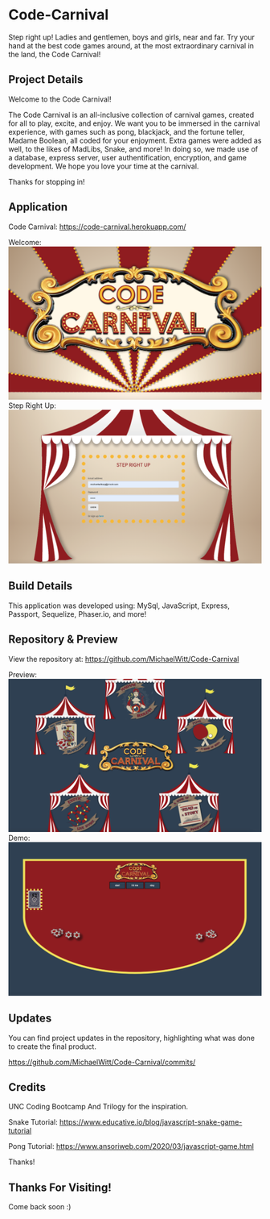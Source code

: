 # Code-Carnival

Step right up! Ladies and gentlemen, boys and girls, near and far. Try your hand at the best code games around, at the most extraordinary carnival in the land, the Code Carnival!

## Project Details

Welcome to the Code Carnival!

The Code Carnival is an all-inclusive collection of carnival games, created for all to play, excite, and enjoy. We want you to be immersed in the carnival experience, with games such as pong, blackjack, and the fortune teller, Madame Boolean, all coded for your enjoyment. Extra games were added as well, to the likes of MadLibs, Snake, and more! In doing so, we made use of a database, express server, user authentification, encryption, and game development. We hope you love your time at the carnival.

Thanks for stopping in!

## Application

Code Carnival: https://code-carnival.herokuapp.com/

Welcome: ![Screenshot](./public/imgs/code-carnival-readme.png)
Step Right Up: ![Screenshot](./public/imgs/tent-readme.png)

## Build Details

This application was developed using: MySql, JavaScript, Express, Passport, Sequelize, Phaser.io, and more!

## Repository & Preview

View the repository at: https://github.com/MichaelWitt/Code-Carnival

Preview: ![Screenshot](./public/imgs/carnival-readme.png)
Demo: ![Screenshot](./public/imgs/black-jack-readme.png)

## Updates

You can find project updates in the repository, highlighting what was done to create the final product.

https://github.com/MichaelWitt/Code-Carnival/commits/

## Credits

UNC Coding Bootcamp And Trilogy for the inspiration.

Snake Tutorial:
https://www.educative.io/blog/javascript-snake-game-tutorial

Pong Tutorial:
https://www.ansoriweb.com/2020/03/javascript-game.html

Thanks!

## Thanks For Visiting!

Come back soon :)
